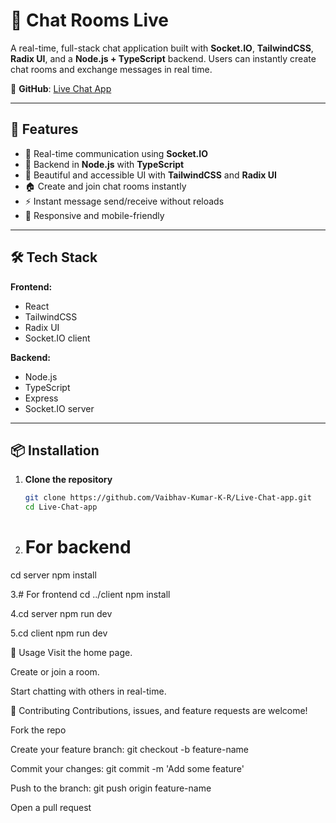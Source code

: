 # 💬 Chat Rooms Live

A real-time, full-stack chat application built with **Socket.IO**, **TailwindCSS**, **Radix UI**, and a **Node.js + TypeScript** backend. Users can instantly create chat rooms and exchange messages in real time.

🔗 **GitHub**: [Live Chat App](https://github.com/Vaibhav-Kumar-K-R/Live-Chat-app)

---

## 🚀 Features

- 🔌 Real-time communication using **Socket.IO**
- 🧠 Backend in **Node.js** with **TypeScript**
- 🎨 Beautiful and accessible UI with **TailwindCSS** and **Radix UI**
- 🏠 Create and join chat rooms instantly
- ⚡ Instant message send/receive without reloads
- 📱 Responsive and mobile-friendly

---

## 🛠️ Tech Stack

**Frontend:**
- React
- TailwindCSS
- Radix UI
- Socket.IO client

**Backend:**
- Node.js
- TypeScript
- Express
- Socket.IO server

---

## 📦 Installation

1. **Clone the repository**
   ```bash
   git clone https://github.com/Vaibhav-Kumar-K-R/Live-Chat-app.git
   cd Live-Chat-app
   
2. # For backend
cd server
npm install

3.# For frontend
cd ../client
npm install

4.cd server
npm run dev

5.cd client
npm run dev


🧪 Usage
Visit the home page.

Create or join a room.

Start chatting with others in real-time.



🤝 Contributing
Contributions, issues, and feature requests are welcome!

Fork the repo

Create your feature branch: git checkout -b feature-name

Commit your changes: git commit -m 'Add some feature'

Push to the branch: git push origin feature-name

Open a pull request



